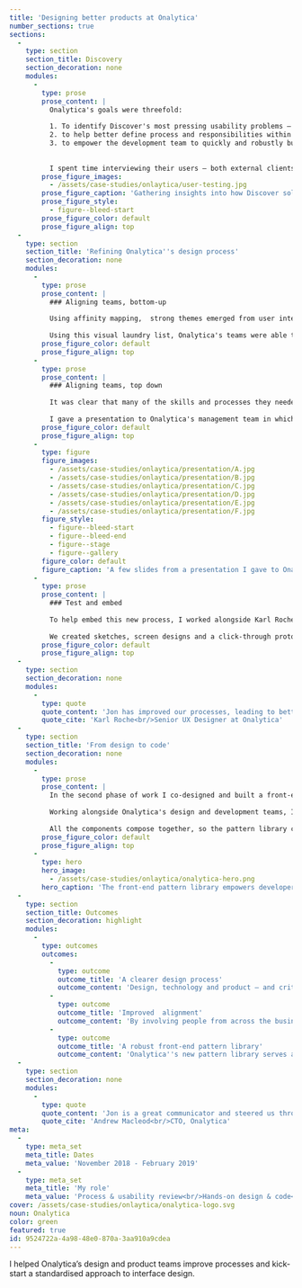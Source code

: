```yaml
---
title: 'Designing better products at Onalytica'
number_sections: true
sections:
  -
    type: section
    section_title: Discovery
    section_decoration: none
    modules:
      -
        type: prose
        prose_content: |
          Onalytica's goals were threefold:
          
          1. To identify Discover's most pressing usability problems — what we called "the low-hanging fruit";
          2. to help better define process and responsibilities within the product and design team;
          3. to empower the development team to quickly and robustly build and iterate Discover's interface.
          
          
          I spent time interviewing their users — both external clients and internal "power" users. I also conducted one-to-one sessions with designers, product managers and developers.
        prose_figure_images:
          - /assets/case-studies/onlaytica/user-testing.jpg
        prose_figure_caption: 'Gathering insights into how Discover solves problems for Onalytica''s users.'
        prose_figure_style:
          - figure--bleed-start
        prose_figure_color: default
        prose_figure_align: top
  -
    type: section
    section_title: 'Refining Onalytica''s design process'
    section_decoration: none
    modules:
      -
        type: prose
        prose_content: |
          ### Aligning teams, bottom-up
          
          Using affinity mapping,  strong themes emerged from user interviews. I  used these motifs to put together a full application review — this detailed the issues which were having the most significant impact on users.
          
          Using this visual laundry list, Onalytica's teams were able to have better conversations about specific UX problems. Moreover, presenting findings in this way further raised awareness of users and their needs.
        prose_figure_color: default
        prose_figure_align: top
      -
        type: prose
        prose_content: |
          ### Aligning teams, top down
          
          It was clear that many of the skills and processes they needed to improve the overall usability of their products were already in place. However, there wasn't a single unified vision of how teams should work together from the top.
          
          I gave a presentation to Onalytica's management team in which I outlined a framework process and a set of clearly defined roles they needed to make this process work.
        prose_figure_color: default
        prose_figure_align: top
      -
        type: figure
        figure_images:
          - /assets/case-studies/onlaytica/presentation/A.jpg
          - /assets/case-studies/onlaytica/presentation/B.jpg
          - /assets/case-studies/onlaytica/presentation/C.jpg
          - /assets/case-studies/onlaytica/presentation/D.jpg
          - /assets/case-studies/onlaytica/presentation/E.jpg
          - /assets/case-studies/onlaytica/presentation/F.jpg
        figure_style:
          - figure--bleed-start
          - figure--bleed-end
          - figure--stage
          - figure--gallery
        figure_color: default
        figure_caption: 'A few slides from a presentation I gave to Onalytica''s SLT'
      -
        type: prose
        prose_content: |
          ### Test and embed
          
          To help embed this new process, I worked alongside Karl Roche, Onalytica's senior UX designer to design, test and refine an updated listing page for Discover. As one of the most common page types in their application, I felt this would provide the most immediate benefit for users and provide a useful benchmark as to how to design and develop going forward.
          
          We created sketches, screen designs and a click-through prototype which enabled us to test with Onalytica's internal "power" users — making adjustments based on their feedback — further cementing an understanding of how a user-centred design process should work across the business.
        prose_figure_color: default
        prose_figure_align: top
  -
    type: section
    section_decoration: none
    modules:
      -
        type: quote
        quote_content: 'Jon has improved our processes, leading to better integration of design into the business. Through his time with us, Jon raised the visibility of design across the company, making it easier to engage with stakeholders.'
        quote_cite: 'Karl Roche<br/>Senior UX Designer at Onalytica'
  -
    type: section
    section_title: 'From design to code'
    section_decoration: none
    modules:
      -
        type: prose
        prose_content: |
          In the second phase of work I co-designed and built a front-end pattern library. 
          
          Working alongside Onalytica's design and development teams, I created a custom build of Bootstrap. I built a pattern library interface to enable developers to pick and use components easily. 
          
          All the components compose together, so the pattern library can also be used to create a test new interface combinations quickly.
        prose_figure_color: default
        prose_figure_align: top
      -
        type: hero
        hero_image:
          - /assets/case-studies/onlaytica/onalytica-hero.png
        hero_caption: 'The front-end pattern library empowers developers to create consistent UI — and enables rapid prototyping for testing with real users.'
  -
    type: section
    section_title: Outcomes
    section_decoration: highlight
    modules:
      -
        type: outcomes
        outcomes:
          -
            type: outcome
            outcome_title: 'A clearer design process'
            outcome_content: 'Design, technology and product — and critically senior leaders — have a much clearer idea of how to run a user-centred design process.'
          -
            type: outcome
            outcome_title: 'Improved  alignment'
            outcome_content: 'By involving people from across the business in the design process, Onalytica''s product team has increased understanding and buy-in from everyone.'
          -
            type: outcome
            outcome_title: 'A robust front-end pattern library'
            outcome_content: 'Onalytica''s new pattern library serves as both the single source of truth for developers and as a test-bed for new interface ideas.'
  -
    type: section
    section_decoration: none
    modules:
      -
        type: quote
        quote_content: 'Jon is a great communicator and steered us through the UX options and decisions to plan work effectively. We''re delighted with the results - both technically and creatively.'
        quote_cite: 'Andrew Macleod<br/>CTO, Onalytica'
meta:
  -
    type: meta_set
    meta_title: Dates
    meta_value: 'November 2018 - February 2019'
  -
    type: meta_set
    meta_title: 'My role'
    meta_value: 'Process & usability review<br/>Hands-on design & code<br/>Pattern library creation'
cover: /assets/case-studies/onlaytica/onalytica-logo.svg
noun: Onalytica
color: green
featured: true
id: 9524722a-4a98-48e0-870a-3aa910a9cdea
---
```

I helped Onalytica’s design and product teams improve processes and kick-start a standardised approach to interface design.